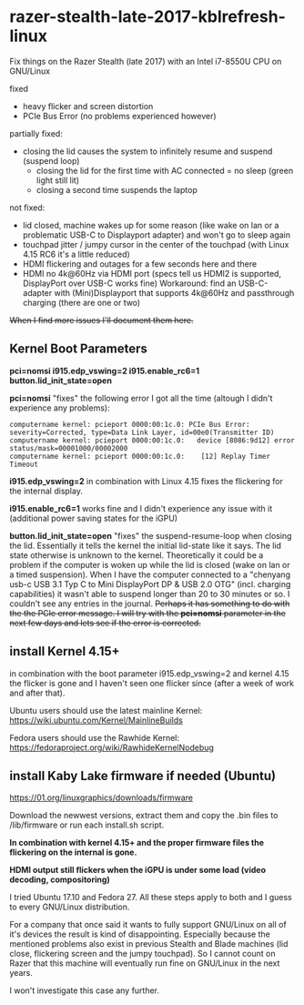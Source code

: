 # razer-stealth-late-2017-kblrefresh-linux
Fix things on the Razer Stealth (late 2017) with an Intel i7-8550U CPU on GNU/Linux

fixed
- heavy flicker and screen distortion
- PCIe Bus Error (no problems experienced however)

partially fixed:
- closing the lid causes the system to infinitely resume and suspend (suspend loop)
  - closing the lid for the first time with AC connected = no sleep (green light still lit)
  - closing a second time suspends the laptop

not fixed:
- lid closed, machine wakes up for some reason (like wake on lan or a problematic USB-C to Displayport adapter) and won't go to sleep again
- touchpad jitter / jumpy cursor in the center of the touchpad (with Linux 4.15 RC6 it's a little reduced)
- HDMI flickering and outages for a few seconds here and there
- HDMI no 4k@60Hz via HDMI port (specs tell us HDMI2 is supported, DisplayPort over USB-C works fine)
  Workaround: find an USB-C-adapter with (Mini)Displayport that supports 4k@60Hz and passthrough charging (there are one or two)
  
~~When I find more issues I'll document them here.~~

## Kernel Boot Parameters
**pci=nomsi i915.edp_vswing=2 i915.enable_rc6=1 button.lid_init_state=open**

**pci=nomsi** "fixes" the following error I got all the time (altough I didn't experience any problems):
```
computername kernel: pcieport 0000:00:1c.0: PCIe Bus Error: severity=Corrected, type=Data Link Layer, id=00e0(Transmitter ID)
computername kernel: pcieport 0000:00:1c.0:   device [8086:9d12] error status/mask=00001000/00002000
computername kernel: pcieport 0000:00:1c.0:    [12] Replay Timer Timeout
```

**i915.edp_vswing=2** in combination with Linux 4.15 fixes the flickering for the internal display.

**i915.enable_rc6=1** works fine and I didn't experience any issue with it (additional power saving states for the iGPU)

**button.lid_init_state=open** "fixes" the suspend-resume-loop when closing the lid. Essentially it tells the kernel the initial lid-state like it says. The lid state otherwise is unknown to the kernel. Theoretically it could be a problem if the computer is woken up while the lid is closed (wake on lan or a timed suspension).
When I have the computer connected to a "chenyang usb-c USB 3.1 Typ C to Mini DisplayPort DP & USB 2.0 OTG" (incl. charging capabilities) it wasn't able to suspend longer than 20 to 30 minutes or so. I couldn't see any entries in the journal. ~~Perhaps it has something to do with the the PCIe error message. I will try with the **pci=nomsi** parameter in the next few days and lets see if the error is corrected.~~

## install Kernel 4.15+
in combination with the boot parameter i915.edp_vswing=2 and kernel 4.15 the flicker is gone and I haven't seen one flicker since (after a week of work and after that).

Ubuntu users should use the latest mainline Kernel:
https://wiki.ubuntu.com/Kernel/MainlineBuilds

Fedora users should use the Rawhide Kernel:
https://fedoraproject.org/wiki/RawhideKernelNodebug

## install Kaby Lake firmware if needed (Ubuntu)
https://01.org/linuxgraphics/downloads/firmware

Download the newwest versions, extract them and copy the .bin files to /lib/firmware or run each install.sh script.

**In combination with kernel 4.15+ and the proper firmware files the flickering on the internal is gone.**

**HDMI output still flickers when the iGPU is under some load (video decoding, compositoring)**

I tried Ubuntu 17.10 and Fedora 27. All these steps apply to both and I guess to every GNU/Linux distribution.

For a company that once said it wants to fully support GNU/Linux on all of it's devices the result is kind of disappointing. Especially because the mentioned problems also exist in previous Stealth and Blade machines (lid close, flickering screen and the jumpy touchpad). So I cannot count on Razer that this machine will eventually run fine on GNU/Linux in the next years.

I won't investigate this case any further.
